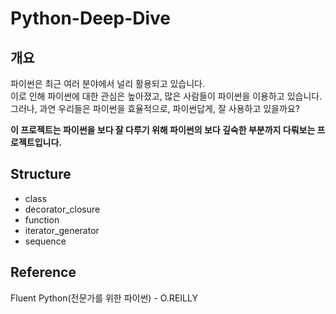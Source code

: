 # Python-Deep-Dive
## 개요
파이썬은 최근 여러 분야에서 널리 활용되고 있습니다.  
이로 인해 파이썬에 대한 관심은 높아졌고, 많은 사람들이 파이썬을 이용하고 있습니다.  
그러나, 과연 우리들은 파이썬을 효율적으로, 파이썬답게, 잘 사용하고 있을까요?  

**이 프로젝트는 파이썬을 보다 잘 다루기 위해 파이썬의 보다 깊숙한 부분까지 다뤄보는 프로젝트입니다.**


## Structure
- class
- decorator_closure
- function
- iterator_generator
- sequence

## Reference
Fluent Python(전문가를 위한 파이썬) - O.REILLY


